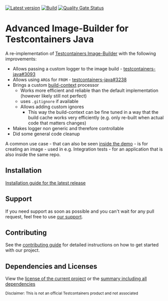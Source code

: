 [![Latest version](https://img.shields.io/maven-central/v/software.xdev/testcontainers-advanced-imagebuilder?logo=apache%20maven)](https://mvnrepository.com/artifact/software.xdev/testcontainers-advanced-imagebuilder)
[![Build](https://img.shields.io/github/actions/workflow/status/xdev-software/testcontainers-advanced-imagebuilder/check-build.yml?branch=develop)](https://github.com/xdev-software/testcontainers-advanced-imagebuilder/actions/workflows/check-build.yml?query=branch%3Adevelop)
[![Quality Gate Status](https://sonarcloud.io/api/project_badges/measure?project=xdev-software_testcontainers-advanced-imagebuilder&metric=alert_status)](https://sonarcloud.io/dashboard?id=xdev-software_testcontainers-advanced-imagebuilder)

# Advanced Image-Builder for Testcontainers Java

A re-implementation of [Testcontainers Image-Builder](https://java.testcontainers.org/features/creating_images/) with the following improvements:
* Allows passing a custom logger to the image build - [testcontainers-java#3093](https://github.com/testcontainers/testcontainers-java/issues/3093)
* Allows using ``ARG``s for ``FROM`` - [testcontainers-java#3238](https://github.com/testcontainers/testcontainers-java/issues/3238)
* Brings a custom [build-context](https://docs.docker.com/build/building/context/) processor
  * Works more efficient and reliable than the default implementation (however likely still not perfect)
  * uses ``.gitignore`` if available
  * Allows adding custom ignores
    * This way the build-context can be fine tuned in a way that the build cache works very efficiently (e.g. only re-built when actual code that matters changes)
* Makes logger non generic and therefore controllable
* Did some general code cleanup

A common use case - that can also be seen [inside the demo](./testcontainers-advanced-imagebuilder-demo/src/main/java/software/xdev/Application.java) - is for creating an image - used in e.g. Integration tests - for an application that is also inside the same repo.

## Installation
[Installation guide for the latest release](https://github.com/xdev-software/testcontainers-advanced-imagebuilder/releases/latest#Installation)

## Support
If you need support as soon as possible and you can't wait for any pull request, feel free to use [our support](https://xdev.software/en/services/support).

## Contributing
See the [contributing guide](./CONTRIBUTING.md) for detailed instructions on how to get started with our project.

## Dependencies and Licenses
View the [license of the current project](LICENSE) or the [summary including all dependencies](https://xdev-software.github.io/testcontainers-advanced-imagebuilder/dependencies)

<sub>Disclaimer: This is not an official Testcontainers product and not associated</sub>
